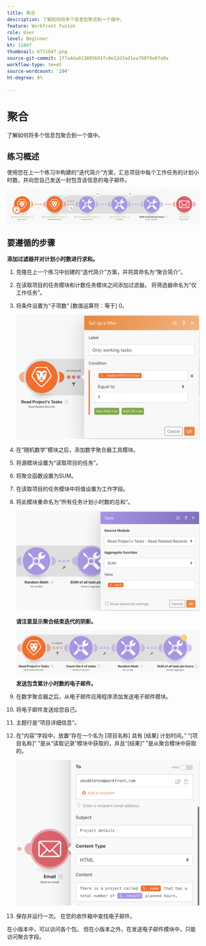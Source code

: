 ```yaml
---
title: 聚合
description: 了解如何将多个信息包聚合到一个值中。
feature: Workfront Fusion
role: User
level: Beginner
kt: 11047
thumbnail: KT11047.png
source-git-commit: 1f7a4da813805691fc0e52d3ad1ea708f9e07a9a
workflow-type: tm+mt
source-wordcount: '294'
ht-degree: 0%

---
```



# 聚合

了解如何将多个信息包聚合到一个值中。

## 练习概述

使用您在上一个练习中构建的“迭代简介”方案，汇总项目中每个工作任务的计划小时数，并向您自己发送一封包含该信息的电子邮件。

![聚合映像1](../12-exercises/assets/aggregation-walkthrough-1.png)

## 要遵循的步骤

**添加过滤器并对计划小时数进行求和。**

1. 克隆在上一个练习中创建的“迭代简介”方案，并将其命名为“聚合简介”。
1. 在读取项目的任务模块和计数任务模块之间添加过滤器。 将筛选器命名为“仅工作任务”。
1. 将条件设置为“子项数” [数值运算符：等于] 0。

   ![聚合映像2](../12-exercises/assets/aggregation-walkthrough-2.png)

1. 在“随机数学”模块之后，添加数字聚合器工具模块。
1. 将源模块设置为“读取项目的任务”。
1. 将聚合函数设置为SUM。
1. 在读取项目的任务模块中将值设置为工作字段。
1. 将此模块重命名为“所有任务计划小时数的总和”。

   ![聚合映像3](../12-exercises/assets/aggregation-walkthrough-3.png)

   **请注意显示聚合结束迭代的阴影。**

   ![聚合映像4](../12-exercises/assets/aggregation-walkthrough-4.png)

   **发送包含累计小时数的电子邮件。**

1. 在数字聚合器之后，从电子邮件应用程序添加发送电子邮件模块。
1. 将电子邮件发送给您自己。
1. 主题行是“项目详细信息”。
1. 在“内容”字段中，放置“存在一个名为 [项目名称] 具有 [结果] 计划时间。” “[项目名称]“ ”是从“读取记录”模块中获取的，并且“[结果]“ ”是从聚合模块中获取的。

   ![聚合图像5](../12-exercises/assets/aggregation-walkthrough-5.png)

1. 保存并运行一次。 在您的收件箱中查找电子邮件。

在小版本中，可以访问各个包。 但在小版本之外，在发送电子邮件模块中，只能访问聚合字段。
